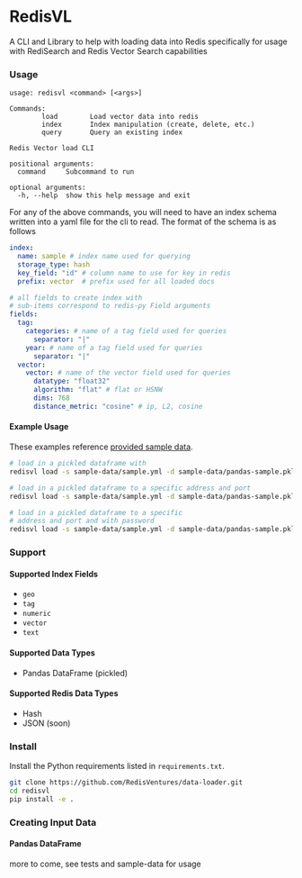 # RedisVL

A CLI and Library to help with loading data into Redis specifically for
usage with RediSearch and Redis Vector Search capabilities

### Usage

```
usage: redisvl <command> [<args>]

Commands:
        load        Load vector data into redis
        index       Index manipulation (create, delete, etc.)
        query       Query an existing index

Redis Vector load CLI

positional arguments:
  command     Subcommand to run

optional arguments:
  -h, --help  show this help message and exit

```

For any of the above commands, you will need to have an index schema written
into a yaml file for the cli to read. The format of the schema is as follows

```yaml
index:
  name: sample # index name used for querying
  storage_type: hash
  key_field: "id" # column name to use for key in redis
  prefix: vector  # prefix used for all loaded docs

# all fields to create index with
# sub-items correspond to redis-py Field arguments
fields:
  tag:
    categories: # name of a tag field used for queries
      separator: "|"
    year: # name of a tag field used for queries
      separator: "|"
  vector:
    vector: # name of the vector field used for queries
      datatype: "float32"
      algorithm: "flat" # flat or HSNW
      dims: 768
      distance_metric: "cosine" # ip, L2, cosine
```

#### Example Usage
These examples reference [provided sample data](sample-data/).

```bash
# load in a pickled dataframe with
redisvl load -s sample-data/sample.yml -d sample-data/pandas-sample.pkl
```

```bash
# load in a pickled dataframe to a specific address and port
redisvl load -s sample-data/sample.yml -d sample-data/pandas-sample.pkl -h 127.0.0.1 -p 6379
```

```bash
# load in a pickled dataframe to a specific
# address and port and with password
redisvl load -s sample-data/sample.yml -d sample-data/pandas-sample.pkl -h 127.0.0.1 -p 6379 -p supersecret
```

### Support

#### Supported Index Fields

  - ``geo``
  - ``tag``
  - ``numeric``
  - ``vector``
  - ``text``
#### Supported Data Types
 - Pandas DataFrame (pickled)
#### Supported Redis Data Types
 - Hash
 - JSON (soon)

### Install
Install the Python requirements listed in `requirements.txt`.

```bash
git clone https://github.com/RedisVentures/data-loader.git
cd redisvl
pip install -e .
```

### Creating Input Data
#### Pandas DataFrame

  more to come, see tests and sample-data for usage
